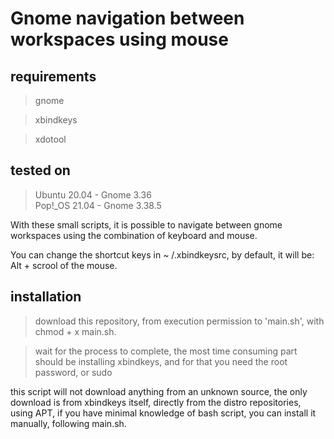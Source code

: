 # Gnome navigation between workspaces using mouse

## requirements
> gnome

> xbindkeys

> xdotool

## tested on
> Ubuntu 20.04 - Gnome 3.36  
> Pop!_OS 21.04 - Gnome 3.38.5

With these small scripts, it is possible to navigate between gnome workspaces using the combination of keyboard and mouse.

You can change the shortcut keys in ~ /.xbindkeysrc, by default, it will be: Alt + scrool of the mouse.

## installation
> download this repository, from execution permission to 'main.sh', with chmod + x main.sh.

> wait for the process to complete, the most time consuming part should be installing xbindkeys, and for that you need the root password, or sudo

this script will not download anything from an unknown source, the only download is from xbindkeys itself, directly from the distro repositories, using APT, if you have minimal knowledge of bash script, you can install it manually, following main.sh.
